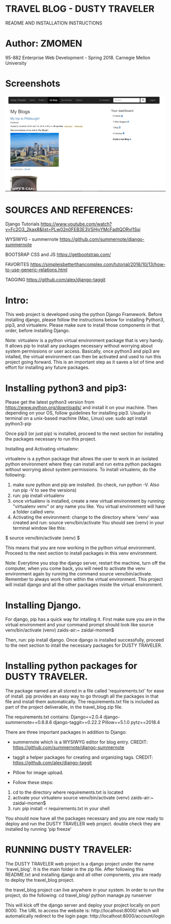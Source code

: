 # TRAVEL BLOG - DUSTY TRAVELER 
 README AND INSTALLATION INSTRUCTIONS

# Author: ZMOMEN
 95-882 Enterprise Web Development - Spring 2018. Carnegie Mellon University 

# Screenshots

![screen1](demo/screen1.png)

# SOURCES AND REFERENCES: 
 
 Django Tutorials
 https://www.youtube.com/watch?v=Fc2O3_2kax8&list=PLw02n0FEB3E3VSHjyYMcFadtQORvl1Ssj
 
 WYSIWYG - summernote
 https://github.com/summernote/django-summernote
 
 BOOTSRAP CSS and JS
 https://getbootstrap.com/
 
 FAVORITES
 https://simpleisbetterthancomplex.com/tutorial/2016/10/13/how-to-use-generic-relations.html
 
 TAGGING
 https://github.com/alex/django-taggit


# Intro: 

This web project is developed using the python Django Framework. Before installing django, please follow the instructions below for installing Python3, pip3, and virtualenv. Please make sure to install those components in that order, before installing Django.


Note: virtualenv is a python virtual environment package that is very handy. It allows pip to install any packages necessary without worrying about system permissions or user access. Basically, once python3 and pip3 are intalled, the virtual environment can then be activated and used to run this project going forward. This is an important step as it saves a lot of time and effort for installing any future packages.   


# Installing python3 and pip3: 

Please get the latest python3 version from https://www.python.org/downloads/ and install it on your machine. 
Then depending on your OS, follow guidelines for installing pip3. 
Usually in terminal on a unix-based machine (Mac, Linux) use: sudo apt install python3-pip

Once pip3 (or just pip) is installed, proceed to the next section for installing the packages necessary to run this project. 

Installing and Activating virtualenv: 
	
virtualenv is a python package that allows the user to work in an isolated python environment where they can install and run extra python packages without worrying about system permissions. To install virtualenv, do the following: 

1. make sure python and pip are installed. (to check, run python -V. Also run pip -V to see the versions)
2. run: pip install virtualenv
3. once virtualenv is installed, create a new virtual environment by running: "virtualenv venv" or any name you like. You virtual environment will have a folder called venv.
4. Activating the environment: change to the directory where 'venv' was created and run: source venv/bin/activate
You should see (venv) in your terminal window like this: 

$ source venv/bin/activate
(venv) $ 

This means that you are now working in the python virtual environment. Proceed to the next section to install packages in this venv environment. 

Note: Everytime you stop the django server, restart the machine, turn off the computer, when you come back, you will need to activate the venv environment again by running the command source venv/bin/activate. Remember to always work from within the virtual environment. This project will install django and all the other packages inside the virtual environment.


# Installing Django. 

For django, pip has a quick way for intalling it. First make sure you are in the virtual environment and your command prompt should look like 
source venv/bin/activate
(venv) zaids-air:~ zaidal-momen$ 

Then, run: pip install django. 
Once django is installed successfully, proceed to the next section to intall the necessary packages for DUSTY TRAVELER. 

# Installing python packages for DUSTY TRAVELER. 

 The package named are all stored in a file called 'requirements.txt' for ease of install. pip provides an easy way to go through all the packages in that file and install them automatically. The requirements.txt file is included as part of the project deliverable, in the travel_blog.zip file. 

The requirements.txt contains: 
Django==2.0.4
django-summernote==0.8.8.6
django-taggit==0.22.2
Pillow==5.1.0
pytz==2018.4 

There are three important packages in addition to Django: 
- summernote which is a WYSIWYG editor for blog entry. CREDIT: https://github.com/summernote/django-summernote
- taggit a helper packages for creating and organizing tags. CREDIT: https://github.com/alex/django-taggit
-  Pillow for image upload. 

- Follow these steps:
1. cd to the directory where requirements.txt is located
2. activate your virtualenv 
	source venv/bin/activate
	(venv) zaids-air:~ zaidal-momen$ 
3. run:  pip install -r requirements.txt in your shell

You should now have all the packages necessary and you are now ready to deploy and run the DUSTY TRAVELER web project. double check they are installed by running 'pip freeze'

# RUNNING DUSTY TRAVELER: 

The DUSTY TRAVELER web project is a django project under the name 'travel_blog'. It is the main folder in the zip file. After following this README.txt and installing django and all other components, you are ready to deploy the travel_blog project. 

the travel_blog project can live anywhere in your system. In order to run the project, do the following: 
cd travel_blog/
python manage.py runserver 

This will kick off the django server and deploy your project locally on port 8000. The URL to access the website is:
http://localhost:8000/ which will automatically redirect to the login page: http://localhost:8000/account/login




